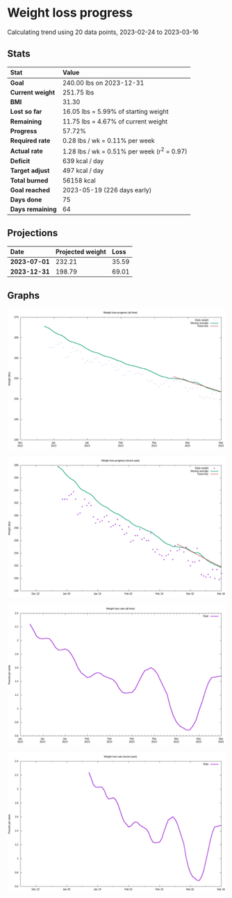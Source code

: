 # Weight loss progress

Calculating trend using 20 data points, 2023-02-24 to 2023-03-16

## Stats

Stat|Value
:-|:-
**Goal**|240.00 lbs on 2023-12-31
**Current weight**|251.75 lbs
**BMI**|31.30
**Lost so far**|16.05 lbs =  5.99% of starting weight
**Remaining**|11.75 lbs =  4.67% of current  weight
**Progress**|57.72%
**Required rate**|0.28 lbs / wk = 0.11% per week
**Actual rate**|1.28 lbs / wk = 0.51% per week  (r<sup>2</sup> = 0.97)
**Deficit**|639 kcal / day
**Target adjust**|497 kcal / day
**Total burned**|56158 kcal
**Goal reached**|2023-05-19 (226 days early)
**Days done**|75
**Days remaining**|64

## Projections

Date|Projected weight|Loss
:-|:-|:-
**2023-07-01**|232.21|35.59
**2023-12-31**|198.79|69.01

## Graphs

![](weight-graph-alltime.png)

![](weight-graph-recent.png)

![](rate-graph-alltime.png)

![](rate-graph-recent.png)
